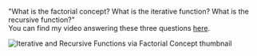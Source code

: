 "What is the factorial concept? What is the iterative function? What is the recursive function?"  
You can find my video answering these three questions [here](https://www.youtube.com/watch?v=2fNGOiuLbww).  

![Iterative and Recursive Functions via Factorial Concept thumbnail](https://github-production-user-asset-6210df.s3.amazonaws.com/71559273/271756971-dab976a4-67e8-42b7-8e25-0076c96439af.png)